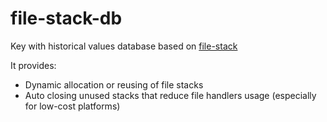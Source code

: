 # file-stack-db
Key with historical values database based on [file-stack](github.com/reddec/file-stack)

It provides:

* Dynamic allocation or reusing of file stacks
* Auto closing unused stacks that reduce file handlers usage (especially for low-cost platforms)
